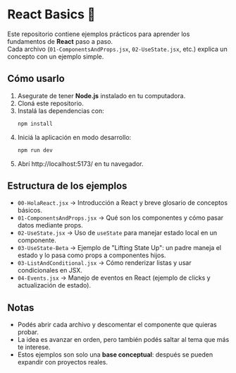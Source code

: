 # React Basics 🚀

Este repositorio contiene ejemplos prácticos para aprender los fundamentos de **React** paso a paso.  
Cada archivo (`01-ComponentsAndProps.jsx`, `02-UseState.jsx`, etc.) explica un concepto con un ejemplo simple.

## Cómo usarlo

1. Asegurate de tener **Node.js** instalado en tu computadora.
2. Cloná este repositorio.
3. Instalá las dependencias con:
   ```bash
   npm install
   ```
4. Iniciá la aplicación en modo desarrollo:
    ```bash
    npm run dev
    ```
5. Abrí http://localhost:5173/ en tu navegador.

## Estructura de los ejemplos

- `00-HolaReact.jsx` → Introducción a React y breve glosario de conceptos básicos.  
- `01-ComponentsAndProps.jsx` → Qué son los componentes y cómo pasar datos mediante props.  
- `02-UseState.jsx` → Uso de `useState` para manejar estado local en un componente.  
- `03-UseState-Beta` → Ejemplo de "Lifting State Up": un padre maneja el estado y lo pasa como props a componentes hijos.  
- `03-ListAndConditional.jsx` → Cómo renderizar listas y usar condicionales en JSX.  
- `04-Events.jsx` → Manejo de eventos en React (ejemplo de clicks y actualización de estado).  


## Notas

- Podés abrir cada archivo y descomentar el componente que quieras probar.  
- La idea es avanzar en orden, pero también podés saltar al tema que más te interese.  
- Estos ejemplos son solo una **base conceptual**: después se pueden expandir con proyectos reales.  
